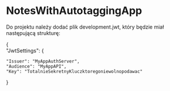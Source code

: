 # NotesWithAutotaggingApp
Do projektu należy dodać plik development.jwt, który będzie miał następującą strukturę:

{  
  "JwtSettings": {
  
    "Issuer": "MyAppAuthServer",
    "Audience": "MyAppAPI",
    "Key": "TotalnieSekretnyKluczktoregoniewolnopodawac"
}
